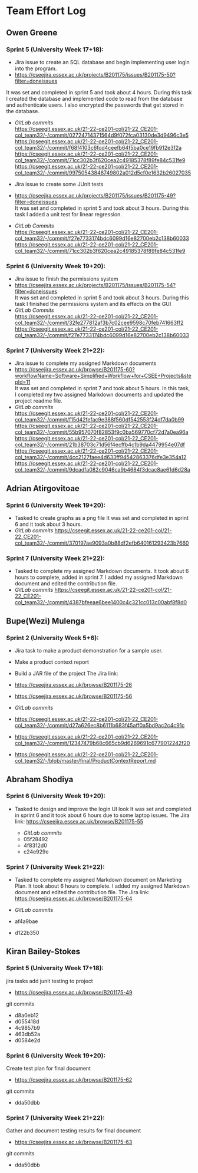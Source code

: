 # Team Effort Log

## Owen Greene

### Sprint 5 (University Week 17+18):
* Jira issue to create an SQL database and begin implementing user login into the program.
* https://cseejira.essex.ac.uk/projects/B201175/issues/B201175-50?filter=doneissues  

It was set and completed in sprint 5 and took about 4 hours. During this task I created the database and implemented code to read from the database and authenticate users. I also encrypted the passwords that get stored in the database.
* *GitLab commits*  
  https://cseegit.essex.ac.uk/21-22-ce201-col/21-22_CE201-col_team32/-/commit/02724714371564d9f072fca03130de3d9496c3e5
  https://cseegit.essex.ac.uk/21-22-ce201-col/21-22_CE201-col_team32/-/commit/f68f4103c6fcd4ceefb64f5ba0ce19fb912e3f2a
  https://cseegit.essex.ac.uk/21-22-ce201-col/21-22_CE201-col_team32/-/commit/71cc302b3f620cea2c49185378f89fe84c531fe9
  https://cseegit.essex.ac.uk/21-22-ce201-col/21-22_CE201-col_team32/-/commit/99750543848749802a012d5cf0e1632b26027035


* Jira issue to create some JUnit tests
* https://cseejira.essex.ac.uk/projects/B201175/issues/B201175-49?filter=doneissues  
  It was set and completed in sprint 5 and took about 3 hours. During this task I added a unit test for linear regression.
* *GitLab Commits*  
  https://cseegit.essex.ac.uk/21-22-ce201-col/21-22_CE201-col_team32/-/commit/f27e7733174bdc6099d16e82700eb2c138b60033  
  https://cseegit.essex.ac.uk/21-22-ce201-col/21-22_CE201-col_team32/-/commit/71cc302b3f620cea2c49185378f89fe84c531fe9
### Sprint 6 (University Week 19+20):

* Jira issue to finish the permissions system
* https://cseejira.essex.ac.uk/projects/B201175/issues/B201175-54?filter=doneissues  
It was set and completed in sprint 5 and took about 3 hours. During this task I finished the permissions system and its effects on the GUI  
* *GitLab Commits*  
  https://cseegit.essex.ac.uk/21-22-ce201-col/21-22_CE201-col_team32/-/commit/32fe277812af3b7c02cee9598c70feb741663ff2  
  https://cseegit.essex.ac.uk/21-22-ce201-col/21-22_CE201-col_team32/-/commit/f27e7733174bdc6099d16e82700eb2c138b60033

### Sprint 7 (University Week 21+22):
* Jira issue to complete my assigned Markdown documents
* https://cseejira.essex.ac.uk/browse/B201175-60?workflowName=Software+Simplified+Workflow+for+CSEE+Projects&stepId=11    
It was set and completed in sprint 7 and took about 5 hours. In this task, I completed my two assigned Markdown documents and updated the project readme file.
* *GitLab commits*  
  https://cseegit.essex.ac.uk/21-22-ce201-col/21-22_CE201-col_team32/-/commit/f15d42fefac9e388f560df542553f24df7da0b99  
  https://cseegit.essex.ac.uk/21-22-ce201-col/21-22_CE201-col_team32/-/commit/55b957070f82853f9c0ba569770cf72d7a0ea96a  
  https://cseegit.essex.ac.uk/21-22-ce201-col/21-22_CE201-col_team32/-/commit/21b38703c71d56f4ecffb4c1b9da4479954e07df  
  https://cseegit.essex.ac.uk/21-22-ce201-col/21-22_CE201-col_team32/-/commit/4cc2127faee4d633ff94542863376dfe3e354a12  
  https://cseegit.essex.ac.uk/21-22-ce201-col/21-22_CE201-col_team32/-/commit/9dcadfa082c9046ca9b4684f3dcac8ae61d6d28a

## Adrian Atirgovitoae

### Sprint 6 (University Week 19+20):
* Tasked to create graphs as a png file
  It was set and completed in sprint 6 and it took about 3 hours.
* *GitLab commits*
 https://cseegit.essex.ac.uk/21-22-ce201-col/21-22_CE201-col_team32/-/commit/370197ae9093a0b88df2efb640161293423b7660

### Sprint 7 (University Week 21+22):
* Tasked to complete my assigned Markdown documents. 
It took about 6 hours to complete, added in sprint 7. I added my assigned Markdown document and edited the contribution file.
* *GitLab commits*
https://cseegit.essex.ac.uk/21-22-ce201-col/21-22_CE201-col_team32/-/commit/4387bfeeae6bee1400c4c321cc013c00abf8f8d0

## Bupe(Wezi) Mulenga
### Sprint 2 (University Week 5+6):
* Jira task to make a product demonstration for a sample user.
* Make a product context report
* Build a JAR file of the project
The Jira link:
* https://cseejira.essex.ac.uk/browse/B201175-26
*   https://cseejira.essex.ac.uk/browse/B201175-56


* *GitLab commits*
* https://cseegit.essex.ac.uk/21-22-ce201-col/21-22_CE201-col_team32/-/commit/d27a626ec8b6111b683f45aff0a5bd9ac2c4c91c
* https://cseegit.essex.ac.uk/21-22-ce201-col/21-22_CE201-col_team32/-/commit/12347479b68c665cb9d6269691c6779012242f20
* https://cseegit.essex.ac.uk/21-22-ce201-col/21-22_CE201-col_team32/-/blob/master/final/ProductContextReport.md


## Abraham Shodiya

### Sprint 6 (University Week 19+20):
* Tasked to design and improve the login UI look
  It was set and completed in sprint 6 and it took about 6 hours due to some laptop issues.
  The Jira link:
  https://cseejira.essex.ac.uk/browse/B201175-55

  * *GitLab commits*
  * 05f28492
  * 4f8312d0
  * c24e929e


### Sprint 7 (University Week 21+22):
* Tasked to complete my assigned Markdown document on Marketing Plan. 
It took about 6 hours to complete. I added my assigned Markdown document and edited the contribution file.
The Jira link:
https://cseejira.essex.ac.uk/browse/B201175-64

* *GitLab commits*
* af4a9bae
* d122b350


## Kiran Bailey-Stokes
### Sprint 5 (University Week 17+18):
jira tasks
add junit testing to project
   * https://cseejira.essex.ac.uk/browse/B201175-49

git commits
   * d8a0eb12
   * d055418d
   * 4c9857b9
   * 463db52a
   * d0584e2d
### Sprint 6 (University Week 19+20):
 Create test plan for final document
 * https://cseejira.essex.ac.uk/browse/B201175-62

git commits
 * dda50dbb
### Sprint 7 (University Week 21+22):
Gather and document testing results for final document
* https://cseejira.essex.ac.uk/browse/B201175-63

git commits
* dda50dbb